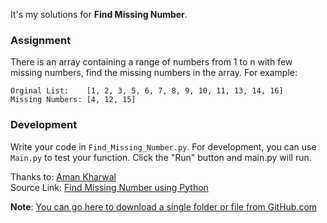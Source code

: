 It's my solutions for **Find Missing Number**.

### Assignment
There is an array containing a range of numbers from 1 to n with few missing numbers, find the missing numbers in the array.
For example:
```
Orginal List:    [1, 2, 3, 5, 6, 7, 8, 9, 10, 11, 13, 14, 16]
Missing Numbers: [4, 12, 15]
```

### Development
Write your code in `Find_Missing_Number.py`. For development, you can use `Main.py` to test your function. Click the "Run" button and main.py will run.

Thanks to: [Aman Kharwal](https://thecleverprogrammer.com/about)  
Source Link:  [Find Missing Number using Python](https://thecleverprogrammer.com/2022/07/13/find-missing-number-using-python/)

**Note**: [You can go here to download a single folder or file from GitHub.com](https://minhaskamal.github.io/DownGit/#/home)
